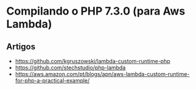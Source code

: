 # Compilando o PHP 7.3.0 (para Aws Lambda)


## Artigos
 - https://github.com/kgruszowski/lambda-custom-runtime-php
 - https://github.com/stechstudio/php-lambda
 - https://aws.amazon.com/pt/blogs/apn/aws-lambda-custom-runtime-for-php-a-practical-example/
